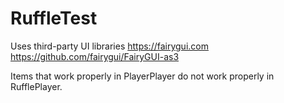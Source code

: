 # RuffleTest

Uses third-party UI libraries
https://fairygui.com
https://github.com/fairygui/FairyGUI-as3

Items that work properly in PlayerPlayer do not work properly in RufflePlayer.
